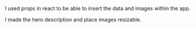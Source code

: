 I used props in react to be able to insert the data and images within the app.

I made the hero description and place images resizable.